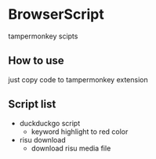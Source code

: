# BrowserScript
tampermonkey scipts

## How to use
just copy code to tampermonkey extension

## Script list
- duckduckgo script
  - keyword highlight to red color
- risu download
  - download risu media file